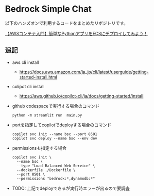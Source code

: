 # Bedrock Simple Chat

以下のハンズオンで利用するコードをまとめたリポジトリです。

[【AWSコンテナ入門】簡単なPythonアプリをECSにデプロイしてみよう！](https://qiita.com/minorun365/items/84bef6f06e450a310a6a)

## 追記

- aws cli install
  - https://docs.aws.amazon.com/ja_jp/cli/latest/userguide/getting-started-install.html
- colipot cli install
  - https://aws.github.io/copilot-cli/ja/docs/getting-started/install

- github codespaceで実行する場合のコマンド
  ``` 
  python -m streamlit run  main.py
  ```
- portを指定してcopilotでdeployする場合のコマンド
  ```
  copilot svc init --name bsc --port 8501
  copilot svc deploy --name bsc --env dev
  ```
- permissionsも指定する場合
  ```
  copilot svc init \
    --name bsc \
    --type "Load Balanced Web Service" \
    --dockerfile ./Dockerfile \
    --port 8501 \
    --permissions "bedrock:*,dynamodb:*"
  ```
- TODO: 上記でdeployできるが実行時エラーが出るので要調査
